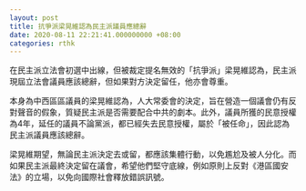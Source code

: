 ```yaml
---
layout: post
title: 抗爭派梁晃維認為民主派議員應總辭
date: 2020-08-11 22:21:41.000000000 +08:00
categories: rthk
---
```


在民主派立法會初選中出線，但被裁定提名無效的「抗爭派」梁晃維認為，民主派現屆立法會議員應該總辭，但如果對方決定留任，他亦會尊重。

本身為中西區區議員的梁晃維認為，人大常委會的決定，旨在營造一個議會仍有反對聲音的假象，質疑民主派是否需要配合中共的劇本。此外，議員所獲的民意授權為4年，延任的議員不論黨派，都已經失去民意授權，屬於「被任命」，因此認為民主派議員應該總辭。

梁晃維期望，無論民主派決定去或留，都應該集體行動，以免尷尬及被人分化。而如果民主派最終決定留在議會，希望他們堅守底線，例如原則上反對《港區國安法》的立場，以免向國際社會釋放錯誤訊號。

